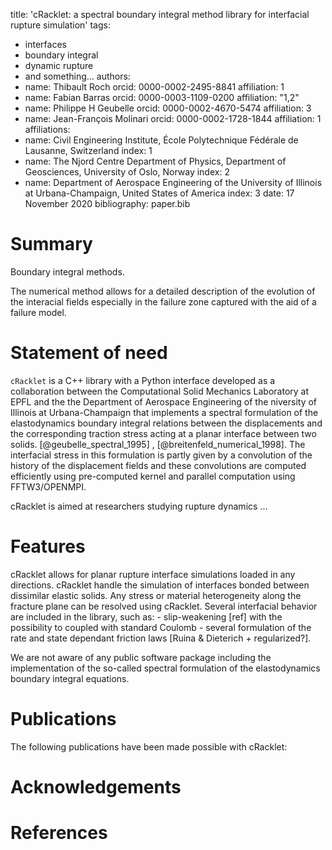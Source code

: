 title: 'cRacklet: a spectral boundary integral method library for interfacial rupture simulation'
tags:
  - interfaces
  - boundary integral
  - dynamic rupture
  - and something...
authors:
  - name: Thibault Roch
    orcid: 0000-0002-2495-8841
    affiliation: 1
  - name: Fabian Barras
    orcid: 0000-0003-1109-0200
    affiliation: "1,2"
  - name: Philippe H Geubelle
    orcid: 0000-0002-4670-5474
    affiliation: 3
  - name: Jean-François Molinari
    orcid: 0000-0002-1728-1844
    affiliation: 1
affiliations:
 - name: Civil Engineering Institute, École Polytechnique Fédérale de Lausanne, Switzerland
   index: 1
 - name: The Njord Centre Department of Physics, Department of Geosciences, University of Oslo, Norway
   index: 2
 - name: Department of Aerospace Engineering of the University of Illinois at Urbana-Champaign, United States of America
   index: 3
date: 17 November 2020
bibliography: paper.bib

# Summary

Boundary integral methods.



The numerical method allows for a detailed description of the evolution of the interacial fields especially in the failure zone captured with the aid of a failure model.

# Statement of need

`cRacklet` is a C++ library with a Python interface developed as a collaboration between the Computational Solid Mechanics Laboratory at EPFL and the the Department of Aerospace Engineering of the niversity of Illinois at Urbana-Champaign that implements a spectral formulation of the elastodynamics boundary integral relations between the displacements and the corresponding traction stress acting at a planar interface between two solids. [@geubelle_spectral_1995] , [@breitenfeld_numerical_1998]. The interfacial stress in this formulation is partly given by a convolution of the history of the displacement fields and these convolutions are computed efficiently using pre-computed kernel and parallel computation using FFTW3/OPENMPI. 

cRacklet is aimed at researchers studying rupture dynamics ...

# Features

cRacklet allows for planar rupture interface simulations loaded in any directions. cRacklet handle the simulation of interfaces bonded between dissimilar elastic solids. Any stress or material heterogeneity along the fracture plane can be resolved using cRacklet. Several interfacial behavior are included in the library, such as:
    - slip-weakening [ref] with the possibility to coupled with standard Coulomb
    - several formulation of the rate and state dependant friction laws [Ruina & Dieterich + regularized?]. 

We are not aware of any public software package including the implementation of the so-called spectral formulation of the elastodynamics boundary integral equations.

# Publications

The following publications have been made possible with cRacklet:

# Acknowledgements

# References